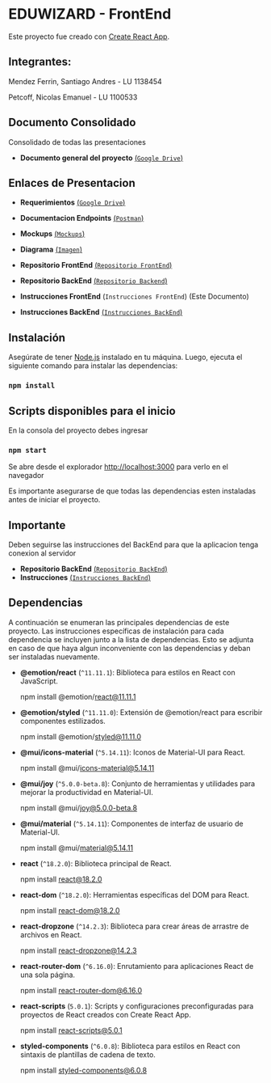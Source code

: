 # EDUWIZARD - FrontEnd

Este proyecto fue creado con [Create React App](https://github.com/facebook/create-react-app).


## Integrantes:

Mendez Ferrin, Santiago Andres - LU 1138454

Petcoff, Nicolas Emanuel - LU 1100533


## Documento Consolidado

  Consolidado de todas las presentaciones 
  
- **Documento general del proyecto** [(`Google Drive`)](https://docs.google.com/document/d/1Av_jVUQqV9iDt6eIE_2NpdZW2XfMHAeTKcCiFAtMcmg/edit?usp=sharing)


## Enlaces de Presentacion

- **Requerimientos** [(`Google Drive`)](https://docs.google.com/document/d/1DmThAggf-TVJIIcWhQuvn5CsdusAVou_LZKB6Rfx4uA/edit?usp=sharing)
- **Documentacion Endpoints** [(`Postman`)](https://documenter.getpostman.com/view/30808697/2s9YeHbB3g#8df2df0a-7327-44e0-8224-dfc3476400e6)
- **Mockups** [(`Mockups`)](https://drive.google.com/file/d/1GWVU-9x_8yY5wjpXHfTshTa2wCpLh8c5/view?usp=sharing)
- **Diagrama** [(`Imagen`)](https://drive.google.com/file/d/1a_yt9mAssyO8vS5wuzMEekzmAOClH6Su/view?usp=sharing)

- **Repositorio FrontEnd** [(`Repositorio FrontEnd`)](https://github.com/nicopetcoff/Market-Profesores)
- **Repositorio BackEnd** [(`Repositorio Backend`)](https://github.com/nicopetcoff/API-REST-BACKEND)

- **Instrucciones FrontEnd** (`Instrucciones FrontEnd`)  (Este Documento)
- **Instrucciones BackEnd** [(`Instrucciones BackEnd`)](https://github.com/nicopetcoff/API-REST-BACKEND/blob/main/README.md)


## Instalación

Asegúrate de tener [Node.js](https://nodejs.org/) instalado en tu máquina. Luego, ejecuta el siguiente comando para instalar las dependencias:


### `npm install`


## Scripts disponibles para el inicio

En la consola del proyecto debes ingresar

### `npm start`

Se abre desde el explorador [http://localhost:3000](http://localhost:3000) para verlo en el navegador

Es importante asegurarse de que todas las dependencias esten instaladas antes de iniciar el proyecto.


## Importante
Deben seguirse las instrucciones del BackEnd para que la aplicacion tenga conexion al servidor
- **Repositorio BackEnd** [(`Repositorio BackEnd`)](https://github.com/nicopetcoff/API-REST-BACKEND)
- **Instrucciones** [(`Instrucciones BackEnd`)](https://github.com/nicopetcoff/API-REST-BACKEND/blob/main/README.md)


## Dependencias

A continuación se enumeran las principales dependencias de este proyecto.
Las instrucciones específicas de instalación para cada dependencia se incluyen junto a la lista de dependencias.
Esto se adjunta en caso de que haya algun inconveniente con las dependencias y deban ser instaladas nuevamente.

- **@emotion/react** (`^11.11.1`): Biblioteca para estilos en React con JavaScript.

  npm install @emotion/react@11.11.1

  
- **@emotion/styled** (`^11.11.0`): Extensión de @emotion/react para escribir componentes estilizados.

  npm install @emotion/styled@11.11.0


- **@mui/icons-material** (`^5.14.11`): Iconos de Material-UI para React.

  npm install @mui/icons-material@5.14.11


- **@mui/joy** (`^5.0.0-beta.8`): Conjunto de herramientas y utilidades para mejorar la productividad en Material-UI.

  npm install @mui/joy@5.0.0-beta.8


- **@mui/material** (`^5.14.11`): Componentes de interfaz de usuario de Material-UI.

  npm install @mui/material@5.14.11


- **react** (`^18.2.0`): Biblioteca principal de React.

  npm install react@18.2.0


- **react-dom** (`^18.2.0`): Herramientas específicas del DOM para React.

  npm install react-dom@18.2.0


- **react-dropzone** (`^14.2.3`): Biblioteca para crear áreas de arrastre de archivos en React.

  npm install react-dropzone@14.2.3


- **react-router-dom** (`^6.16.0`): Enrutamiento para aplicaciones React de una sola página.

  npm install react-router-dom@6.16.0


- **react-scripts** (`5.0.1`): Scripts y configuraciones preconfiguradas para proyectos de React creados con Create React App.

  npm install react-scripts@5.0.1


- **styled-components** (`^6.0.8`): Biblioteca para estilos en React con sintaxis de plantillas de cadena de texto.

  npm install styled-components@6.0.8
